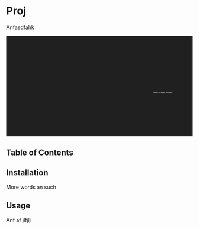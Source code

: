 
# Proj

Anfasdfahk

![Proj](./assets/demo.png)

## Table of Contents


## Installation

More words an such

## Usage

Anf af jlfjlj

